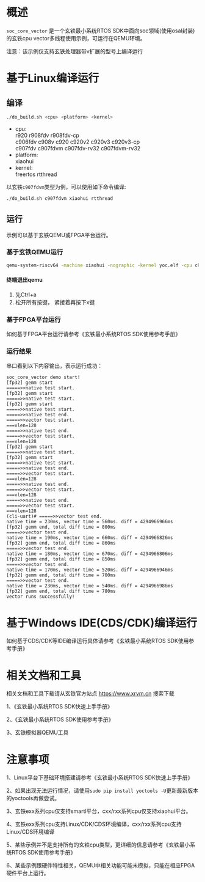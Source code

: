 # 概述

`soc_core_vector` 是一个玄铁最小系统RTOS SDK中面向soc领域(使用osal封装)的玄铁cpu vector多线程使用示例，可运行在QEMU环境。

注意：该示例仅支持玄铁处理器带v扩展的型号上编译运行

# 基于Linux编译运行

## 编译

```bash
./do_build.sh <cpu> <platform> <kernel>
```
- cpu: <br />
        r920 r908fdv r908fdv-cp <br />
        c906fdv c908v c920 c920v2 c920v3 c920v3-cp <br />
        c907fdv c907fdvm c907fdv-rv32 c907fdvm-rv32
- platform: <br />
        xiaohui
- kernel: <br />
        freertos rtthread

以玄铁`c907fdvm`类型为例，可以使用如下命令编译:
```bash
./do_build.sh c907fdvm xiaohui rtthread
```

## 运行

示例可以基于玄铁QEMU或FPGA平台运行。

### 基于玄铁QEMU运行

```bash
qemu-system-riscv64 -machine xiaohui -nographic -kernel yoc.elf -cpu c907fdvm
```

#### 终端退出qemu

1. 先Ctrl+a
2. 松开所有按键， 紧接着再按下x键

### 基于FPGA平台运行

如何基于FPGA平台运行请参考《玄铁最小系统RTOS SDK使用参考手册》

### 运行结果

串口看到以下内容输出，表示运行成功：

```cli
soc_core_vector demo start!
[fp32] gemm start
=====>>native test start.
[fp32] gemm start
=====>>native test start.
[fp32] gemm start
=====>>native test start.
=====>>native test end.
=====>>vector test start.
===vlen=128
=====>>native test end.
=====>>vector test start.
===vlen=128
[fp32] gemm start
=====>>native test start.
[fp32] gemm start
=====>>native test start.
=====>>native test end.
=====>>vector test start.
===vlen=128
=====>>native test end.
=====>>vector test start.
===vlen=128
=====>>native test end.
=====>>vector test start.
===vlen=128
(cli-uart)# =====>>vector test end.
native time = 230ms, vector time = 560ms. diff = 4294966966ms
[fp32] gemm end, total diff time = 800ms
=====>>vector test end.
native time = 190ms, vector time = 660ms. diff = 4294966826ms
[fp32] gemm end, total diff time = 860ms
=====>>vector test end.
native time = 180ms, vector time = 670ms. diff = 4294966806ms
[fp32] gemm end, total diff time = 850ms
=====>>vector test end.
native time = 170ms, vector time = 520ms. diff = 4294966946ms
[fp32] gemm end, total diff time = 700ms
=====>>vector test end.
native time = 230ms, vector time = 540ms. diff = 4294966986ms
[fp32] gemm end, total diff time = 780ms
vector runs successfully!
```

# 基于Windows IDE(CDS/CDK)编译运行

如何基于CDS/CDK等IDE编译运行具体请参考《玄铁最小系统RTOS SDK使用参考手册》

# 相关文档和工具

相关文档和工具下载请从玄铁官方站点 https://www.xrvm.cn 搜索下载

1、《玄铁最小系统RTOS SDK快速上手手册》

2、《玄铁最小系统RTOS SDK使用参考手册》

3、玄铁模拟器QEMU工具


# 注意事项

1、Linux平台下基础环境搭建请参考《玄铁最小系统RTOS SDK快速上手手册》

2、如果出现无法运行情况，请使用`sudo pip install yoctools -U`更新最新版本的yoctools再做尝试。

3、玄铁exx系列cpu仅支持smartl平台，cxx/rxx系列cpu仅支持xiaohui平台。

4、玄铁exx系列cpu支持Linux/CDK/CDS环境编译，cxx/rxx系列cpu支持Linux/CDS环境编译

5、某些示例并不是支持所有的玄铁cpu类型，更详细的信息请参考《玄铁最小系统RTOS SDK使用参考手册》

6、某些示例跟硬件特性相关，QEMU中相关功能可能未模拟，只能在相应FPGA硬件平台上运行。

